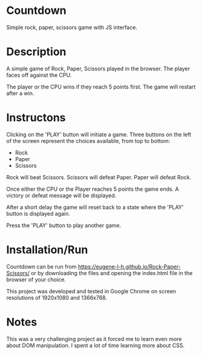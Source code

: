 # Countdown
Simple rock, paper, scissors game with JS interface.

# Description
A simple game of Rock, Paper, Scissors played in the browser. The player faces
off against the CPU.

The player or the CPU wins if they reach 5 points first. The game will restart
after a win.

# Instructons
Clicking on the 'PLAY' button will initiate a game. Three buttons on the left of
the screen represent the choices available, from top to bottom:

- Rock
- Paper
- Scissors

Rock will beat Scissors. Scissors will defeat Paper. Paper will defeat Rock.

Once either the CPU or the Player reaches 5 points the game ends.  A victory or
defeat message will be displayed.

After a short delay the game will reset back to a state where the 'PLAY' button
is displayed again.

Press the 'PLAY' button to play another game.

# Installation/Run
Countdown can be run from https://eugene-l-h.github.io/Rock-Paper-Scissors/ or by
downloading the files and opening the index.html file in the browser of your
choice. 

This project was developed and tested in Google Chrome on screen resolutions of
1920x1080 and 1366x768. 

# Notes
This was a very challenging project as it forced me to learn even more about DOM
manipulation. I spent a lot of time learning more about CSS.